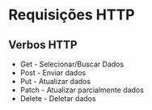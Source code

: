 # Requisições HTTP

## Verbos HTTP

- Get - Selecionar/Buscar Dados
- Post - Enviar dados
- Put - Atualizar dados
- Patch - Atualizar parcialmente dados
- Delete - Deletar dados
